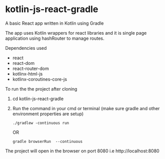 # kotlin-js-react-gradle
A basic React app written in Kotlin using Gradle

The app uses Kotlin wrappers for react libraries and it is single page application using hashRouter to manage routes.

Dependencies used
- react
- react-dom
- react-router-dom
- kotlinx-html-js
- kotlinx-coroutines-core-js


To run the the project after cloning

1. cd kotlin-js-react-gradle
2. Run the command in your cmd or terminal (make sure gradle and other environment properties are setup)

    `./gradlew -continuous run`
    
    OR
    
    `gradle browserRun  --continuous`
    
The project will open in the browser on port 8080 i.e http://localhost:8080
